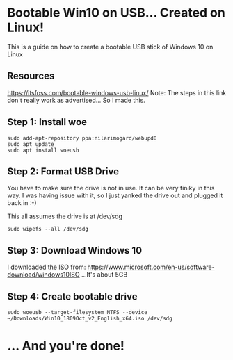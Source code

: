 # Bootable Win10 on USB... Created on Linux!
This is a guide on how to create a bootable USB stick of Windows 10 on Linux

## Resources
https://itsfoss.com/bootable-windows-usb-linux/
Note: The steps in this link don't really work as advertised... So I made this.

## Step 1: Install woe
```
sudo add-apt-repository ppa:nilarimogard/webupd8
sudo apt update
sudo apt install woeusb
```

## Step 2: Format USB Drive
You have to make sure the drive is not in use. It can be very finiky in this way. I was having issue with it, so I just yanked the drive out and plugged it back in :-)

This all assumes the drive is at /dev/sdg

`sudo wipefs --all /dev/sdg`

## Step 3: Download Windows 10
I downloaded the ISO from: 
https://www.microsoft.com/en-us/software-download/windows10ISO
...It's about 5GB

## Step 4: Create bootable drive
`sudo woeusb --target-filesystem NTFS --device ~/Downloads/Win10_1809Oct_v2_English_x64.iso /dev/sdg`

# ... And you're done!

